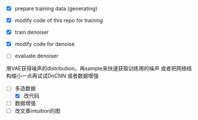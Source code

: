 - [x] prepare training data (generating)
- [x] modify code of this repo for training
- [x] train denoiser
- [x] modify code for denoise
- [ ] evaluate denoiser



用VAE获得噪声的distribution，再sample来快速获取训练用的噪声
或者把网络结构缩小一点再试试DnCNN
或者数据增强

- [ ] 多造数据
    - [x] 改代码
- [ ] 数据增强
- [ ] 改文章intuition的图